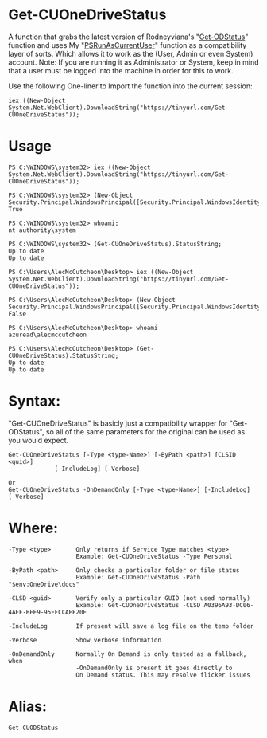 # Get-CUOneDriveStatus
A function that grabs the latest version of Rodneyviana's "[Get-ODStatus](https://github.com/rodneyviana/ODSyncService)" function and uses My "[PSRunAsCurrentUser](https://github.com/AlecMcCutcheon/PSRunAsCurrentUser)" function as a compatibility layer of sorts. Which allows it to work as the (User, Admin or even System) account. Note: If you are running it as Administrator or System, keep in mind that a user must be logged into the machine in order for this to work.

Use the following One-liner to Import the function into the current session: 

```
iex ((New-Object System.Net.WebClient).DownloadString("https://tinyurl.com/Get-CUOneDriveStatus"));
```

# Usage

```
PS C:\WINDOWS\system32> iex ((New-Object System.Net.WebClient).DownloadString("https://tinyurl.com/Get-CUOneDriveStatus"));

PS C:\WINDOWS\system32> (New-Object Security.Principal.WindowsPrincipal([Security.Principal.WindowsIdentity]::GetCurrent())).IsInRole([Security.Principal.WindowsBuiltInRole]::Administrator);
True

PS C:\WINDOWS\system32> whoami;
nt authority\system

PS C:\WINDOWS\system32> (Get-CUOneDriveStatus).StatusString;
Up to date
Up to date
```
```
PS C:\Users\AlecMcCutcheon\Desktop> iex ((New-Object System.Net.WebClient).DownloadString("https://tinyurl.com/Get-CUOneDriveStatus"));

PS C:\Users\AlecMcCutcheon\Desktop> (New-Object Security.Principal.WindowsPrincipal([Security.Principal.WindowsIdentity]::GetCurrent())).IsInRole([Security.Principal.WindowsBuiltInRole]::Administrator);
False

PS C:\Users\AlecMcCutcheon\Desktop> whoami
azuread\alecmccutcheon

PS C:\Users\AlecMcCutcheon\Desktop> (Get-CUOneDriveStatus).StatusString;
Up to date
Up to date
```

# Syntax:

"Get-CUOneDriveStatus" is basicly just a compatibility wrapper for "Get-ODStatus", so all of the same parameters for the original can be used as you would expect.

```
Get-CUOneDriveStatus [-Type <type-Name>] [-ByPath <path>] [CLSID <guid>]
             [-IncludeLog] [-Verbose]

Or
Get-CUOneDriveStatus -OnDemandOnly [-Type <type-Name>] [-IncludeLog] [-Verbose]
```
# Where:
```
-Type <type>       Only returns if Service Type matches <type>
                   Example: Get-CUOneDriveStatus -Type Personal

-ByPath <path>     Only checks a particular folder or file status
                   Example: Get-CUOneDriveStatus -Path "$env:OneDrive\docs"

-CLSD <guid>       Verify only a particular GUID (not used normally)
                   Example: Get-CUOneDriveStatus -CLSD A0396A93-DC06-4AEF-BEE9-95FFCCAEF20E

-IncludeLog        If present will save a log file on the temp folder

-Verbose           Show verbose information

-OnDemandOnly      Normally On Demand is only tested as a fallback, when
                   -OnDemandOnly is present it goes directly to 
                   On Demand status. This may resolve flicker issues
```
# Alias:
```
Get-CUODStatus
```
